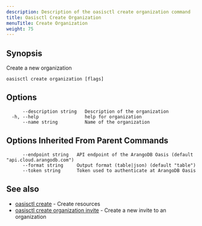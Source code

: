 ```yaml
---
description: Description of the oasisctl create organization command
title: Oasisctl Create Organization
menuTitle: Create Organization
weight: 75
---
```

## Synopsis
Create a new organization

```
oasisctl create organization [flags]
```

## Options
```
      --description string   Description of the organization
  -h, --help                 help for organization
      --name string          Name of the organization
```

## Options Inherited From Parent Commands
```
      --endpoint string   API endpoint of the ArangoDB Oasis (default "api.cloud.arangodb.com")
      --format string     Output format (table|json) (default "table")
      --token string      Token used to authenticate at ArangoDB Oasis
```

## See also
* [oasisctl create](_index.md)	 - Create resources
* [oasisctl create organization invite](create-organization-invite.md)	 - Create a new invite to an organization

